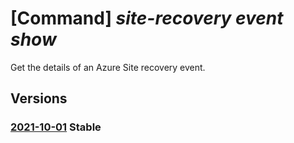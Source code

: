 # [Command] _site-recovery event show_

Get the details of an Azure Site recovery event.

## Versions

### [2021-10-01](/Resources/mgmt-plane/L3N1YnNjcmlwdGlvbnMve30vcmVzb3VyY2Vncm91cHMve30vcHJvdmlkZXJzL21pY3Jvc29mdC5yZWNvdmVyeXNlcnZpY2VzL3ZhdWx0cy97fS9yZXBsaWNhdGlvbmV2ZW50cy97fQ==/2021-10-01.xml) **Stable**

<!-- mgmt-plane /subscriptions/{}/resourcegroups/{}/providers/microsoft.recoveryservices/vaults/{}/replicationevents/{} 2021-10-01 -->
